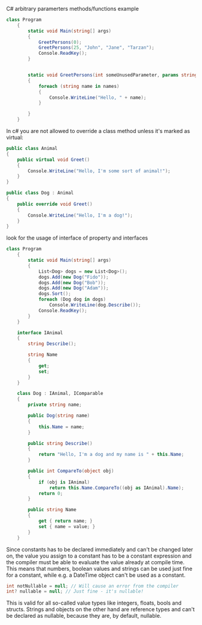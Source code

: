 C# arbitrary paramerters methods/functions example
```c#
class Program
    {
        static void Main(string[] args)
        {
            GreetPersons(0);
            GreetPersons(25, "John", "Jane", "Tarzan");
            Console.ReadKey();
        }


        static void GreetPersons(int someUnusedParameter, params string[] names)
        {
            foreach (string name in names)
            {
                Console.WriteLine("Hello, " + name);
            }

        }
    }
```


In c# you are not allowed to override a class method unless it's marked as virtual: 
```c#
public class Animal
{
    public virtual void Greet()
    {
        Console.WriteLine("Hello, I'm some sort of animal!");
    }
}

public class Dog : Animal
{
    public override void Greet()
    {
        Console.WriteLine("Hello, I'm a dog!");
    }
}
```
look for the usage of interface of property and interfaces 
```c#
class Program
    {
        static void Main(string[] args)
        {
            List<Dog> dogs = new List<Dog>();
            dogs.Add(new Dog("Fido"));
            dogs.Add(new Dog("Bob"));
            dogs.Add(new Dog("Adam"));
            dogs.Sort();
            foreach (Dog dog in dogs)
                Console.WriteLine(dog.Describe());
            Console.ReadKey();
        }
    }

    interface IAnimal
    {
        string Describe();

        string Name
        {
            get;
            set;
        }
    }

    class Dog : IAnimal, IComparable
    {
        private string name;

        public Dog(string name)
        {
            this.Name = name;
        }

        public string Describe()
        {
            return "Hello, I'm a dog and my name is " + this.Name;
        }

        public int CompareTo(object obj)
        {
            if (obj is IAnimal)
                return this.Name.CompareTo((obj as IAnimal).Name);
            return 0;
        }

        public string Name
        {
            get { return name; }
            set { name = value; }
        }
    }
```
Since constants has to be declared immediately and can't be changed later on, the value you assign to a constant has to be a constant expression and the compiler must be able to evaluate the value already at compile time. This means that numbers, boolean values and strings can be used just fine for a constant, while e.g. a DateTime object can't be used as a constant.

```c#
int notNullable = null; // Will cause an error from the compiler
int? nullable = null; // Just fine - it's nullable!
```
This is valid for all so-called value types like integers, floats, bools and structs. Strings and objects on the other hand are reference types and can't be declared as nullable, because they are, by default, nullable.
